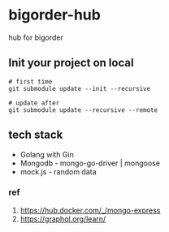 # bigorder-hub
hub for bigorder

## Init your project on local
```
# first time
git submodule update --init --recursive

# update after
git submodule update --recursive --remote
```

## tech stack
+ Golang with Gin
+ Mongodb - mongo-go-driver | mongoose
+ mock.js - random data

### ref
1. https://hub.docker.com/_/mongo-express
2. https://graphql.org/learn/

